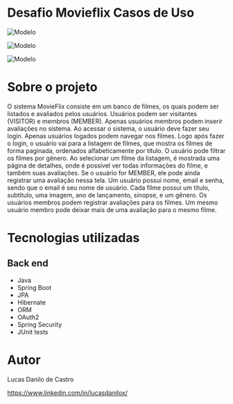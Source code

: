 # Desafio Movieflix Casos de Uso

![Modelo](https://i.postimg.cc/L8c28cFt/versao-desktop-1.png)

![Modelo](https://i.postimg.cc/28gPQn9m/versao-desktop-2.png)

![Modelo](https://i.postimg.cc/Mpxg3zwr/versao-desktop-3.png)

# Sobre o projeto

O sistema MovieFlix consiste em um banco de filmes, os quais podem ser listados e avaliados pelos usuários. Usuários podem ser visitantes (VISITOR) e membros (MEMBER).
Apenas usuários membros podem inserir avaliações no sistema.
Ao acessar o sistema, o usuário deve fazer seu login. Apenas usuários logados podem navegar nos filmes. Logo após fazer o login, o usuário vai para a listagem de filmes,
que mostra os filmes de forma paginada, ordenados alfabeticamente por título. O usuário pode filtrar os filmes por gênero.
Ao selecionar um filme da listagem, é mostrada uma página de detalhes, onde é possível ver todas informações do filme, e também suas avaliações.
Se o usuário for MEMBER, ele pode ainda registrar uma avaliação nessa tela.
Um usuário possui nome, email e senha, sendo que o email é seu nome de usuário. Cada filme possui um título, subtítulo, uma imagem, ano de lançamento, sinopse, e um gênero.
Os usuários membros podem registrar avaliações para os filmes. Um mesmo usuário membro pode deixar mais de uma avaliação para o mesmo filme.

# Tecnologias utilizadas
## Back end

- Java
- Spring Boot
- JPA
- Hibernate
- ORM
- OAuth2
- Spring Security
- JUnit tests

# Autor

Lucas Danilo de Castro

https://www.linkedin.com/in/lucasdanilox/
